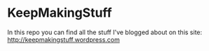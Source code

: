 # KeepMakingStuff
In this repo you can find all the stuff I've blogged about on this site: http://keepmakingstuff.wordpress.com
